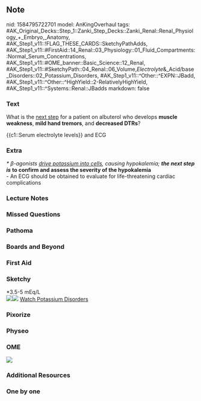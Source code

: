 ## Note
nid: 1584795722701
model: AnKingOverhaul
tags: #AK_Original_Decks::Step_1::Zanki_Step_Decks::Zanki_Renal::Renal_Physiology_+_Embryo,_Anatomy, #AK_Step1_v11::!FLAG_THESE_CARDS::SketchyPathAdds, #AK_Step1_v11::#FirstAid::14_Renal::03_Physiology::01_Fluid_Compartments::Normal_Serum_Concentrations, #AK_Step1_v11::#OME_banner::Basic_Science::12_Renal, #AK_Step1_v11::#SketchyPath::04_Renal::06_Volume,_Electrolyte_&_Acid/base_Disorders::02_Potassium_Disorders, #AK_Step1_v11::^Other::^EXPN::JBadd, #AK_Step1_v11::^Other::^HighYield::2-RelativelyHighYield, #AK_Step1_v11::^Systems::Renal::JBadds
markdown: false

### Text
What is the <u>next step</u> for a patient on albuterol who
develops <b>muscle</b> <b>weakness</b>, <b>mild hand tremors</b>,
and <b>decreased DTRs</b>?
<div>
  {{c1::Serum electrolyte levels}} and ECG
</div>

### Extra
<div>
  <i>* β-agonists <u>drive potassium into cells</u>, causing
  hypokalemia;</i> <i><b>the next step is</b></i> <b>to confirm and
  assess the severity of the hypokalemia</b>
</div>
<div>
  - An ECG should be obtained to evaluate for life-threatening
  cardiac complications
</div>

### Lecture Notes


### Missed Questions


### Pathoma


### Boards and Beyond


### First Aid


### Sketchy
<div>
  *3.5-5 mEq/L
</div><img src=
"Screen%20Shot%202019-11-14%20at%203.36.28%20PM.png"><img src=
"Zoverall%20picture%20(2).png"> <a href=
"https://dashboard.sketchy.com/study/medical/courses/medical-pathophysiology/units/medical-pathophysiology-renal/videos/medical-pathophysiology-renal-volume-electrolyte-and-acidbase-disorders-potassium-disorders?utm_source=anki&utm_medium=partnership&utm_campaign=february_update&utm_content=medical">
Watch Potassium Disorders</a>

### Pixorize


### Physeo


### OME
<div class="ome-widget">
  <a href="https://onlinemeded.org/spa/renal?ref=anki"><img src=
  "_OME_AnkiFlashcards_Topic_6.png"></a>
</div>

### Additional Resources


### One by one

